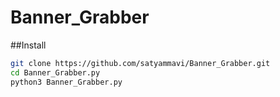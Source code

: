 # Banner_Grabber

##Install
```bash
git clone https://github.com/satyammavi/Banner_Grabber.git
cd Banner_Grabber.py
python3 Banner_Grabber.py
```
